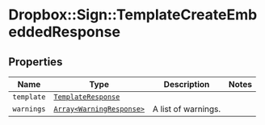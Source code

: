 # Dropbox::Sign::TemplateCreateEmbeddedResponse



## Properties

| Name | Type | Description | Notes |
| ---- | ---- | ----------- | ----- |
| `template` | [```TemplateResponse```](TemplateResponse.md) |    |  |
| `warnings` | [```Array<WarningResponse>```](WarningResponse.md) |  A list of warnings.  |  |

